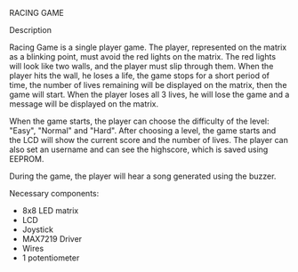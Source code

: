 RACING GAME

Description

Racing Game is a single player game. The player, represented on the matrix as a blinking point, must avoid the red lights on the matrix. The red lights will look like two walls, and the player must slip through them. When the player hits the wall, he loses a life, the game stops for a short period of time, the number of lives remaining will be displayed on the matrix, then the game will start. When the player loses all 3 lives, he will lose the game and a message will be displayed on the matrix.

When the game starts, the player can choose the difficulty of the level: "Easy", "Normal" and "Hard". After choosing a level, the game starts and the LCD will show the current score and the number of lives. The player can also set an username and can see the highscore, which is saved using EEPROM.

During the game, the player will hear a song generated using the buzzer. 

Necessary components:
- 8x8 LED matrix
- LCD
- Joystick
- MAX7219 Driver
- Wires
- 1 potentiometer
